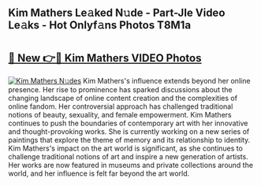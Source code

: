 ## Kim Mathers Le𝚊ked N𝚞de - Part-JIe Video Le𝚊ks - Hot Onlyf𝚊ns Photos T8M1a

# <h2><a href="http://ab63669.deff.icu/?id=Kim+Mathers">🔗 New 👉🔴 Kim Mathers VIDEO Photos</a></h2>

[![Kim Mathers N𝚞des](https://i.imgur.com/rIISA9y.gif)](http://ab63669.deff.icu/?id=Kim+Mathers)
Kim Mathers's influence extends beyond her online presence. Her rise to prominence has sparked discussions about the changing landscape of online content creation and the complexities of online fandom. Her controversial approach has challenged traditional notions of beauty, sexuality, and female empowerment. Kim Mathers continues to push the boundaries of contemporary art with her innovative and thought-provoking works. She is currently working on a new series of paintings that explore the theme of memory and its relationship to identity. Kim Mathers's impact on the art world is significant, as she continues to challenge traditional notions of art and inspire a new generation of artists. Her works are now featured in museums and private collections around the world, and her influence is felt far beyond the art world.

